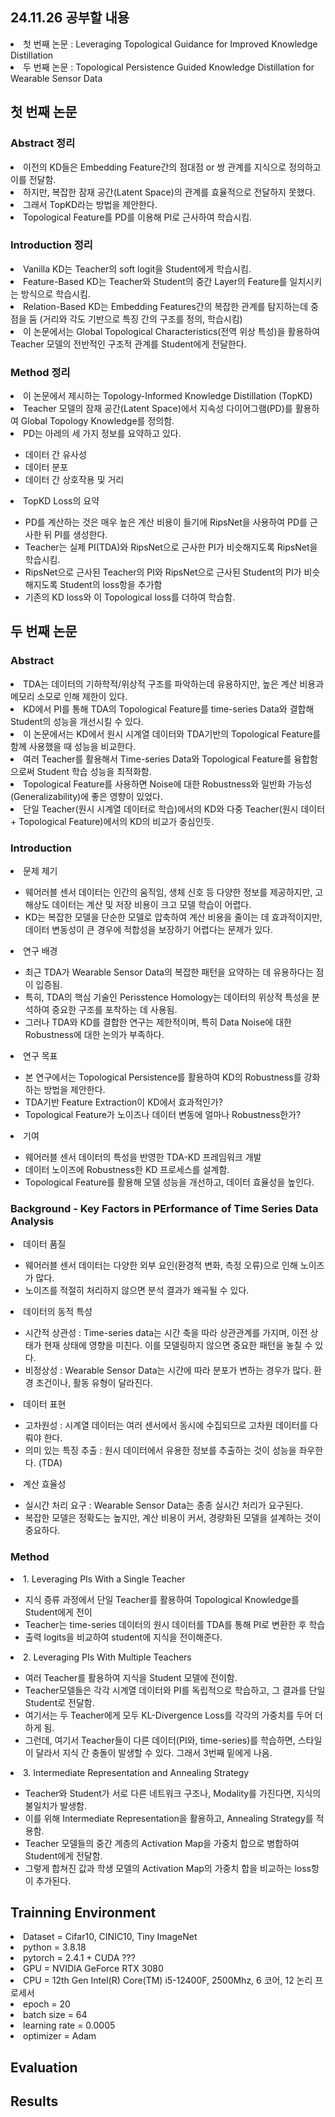 ## 24.11.26 공부할 내용
<li> 첫 번째 논문 : Leveraging Topological Guidance for Improved Knowledge Distillation </li>
<li> 두 번째 논문 : Topological Persistence Guided Knowledge Distillation for Wearable Sensor Data </li>

## 첫 번째 논문
### Abstract 정리
<li> 이전의 KD들은 Embedding Feature간의 점대점 or 쌍 관계를 지식으로 정의하고 이를 전달함. </li>
<li> 하지만, 복잡한 잠재 공간(Latent Space)의 관계를 효율적으로 전달하지 못했다. </li>
<li> 그래서 TopKD라는 방법을 제안한다. </li>
<li> Topological Feature를 PD를 이용해 PI로 근사하여 학습시킴. </li>

### Introduction 정리
<li> Vanilla KD는 Teacher의 soft logit을 Student에게 학습시킴. </li>
<li> Feature-Based KD는 Teacher와 Student의 중간 Layer의 Feature를 일치시키는 방식으로 학습시킴. </li>
<li> Relation-Based KD는 Embedding Features간의 복잡한 관계를 탐지하는데 중점을 둠 (거리와 각도 기반으로 특징 간의 구조를 정의, 학습시킴) </li>
<li> 이 논문에서는 Global Topological Characteristics(전역 위상 특성)을 활용하여 Teacher 모델의 전반적인 구조적 관계를 Student에게 전달한다. </li>

### Method 정리
<li> 이 논문에서 제시하는 Topology-Informed Knowledge Distillation (TopKD) </li>
<li> Teacher 모델의 잠재 공간(Latent Space)에서 지속성 다이어그램(PD)를 활용하여 Global Topology Knowledge를 정의함. </li>
<li> PD는 아레의 세 가지 정보를 요약하고 있다. </li>
<ul>
<li> 데이터 간 유사성 </li>
<li> 데이터 분포 </li>
<li> 데이터 간 상호작용 및 거리 </li>
</ul>
<li> TopKD Loss의 요약 </li>
<ul>
<li> PD를 계산하는 것은 매우 높은 계산 비용이 들기에 RipsNet을 사용하여 PD를 근사한 뒤 PI를 생성한다. </li>
<li> Teacher는 실제 PI(TDA)와 RipsNet으로 근사한 PI가 비슷해지도록 RipsNet을 학습시킴. </li>
<li> RipsNet으로 근사된 Teacher의 PI와 RipsNet으로 근사된 Student의 PI가 비슷해지도록 Student의 loss항을 추가함 </li>
<li> 기존의 KD loss와 이 Topological loss를 더하여 학습함. </li>
</ul>

## 두 번째 논문
### Abstract
<li> TDA는 데이터의 기하학적/위상적 구조를 파악하는데 유용하지만, 높은 계산 비용과 메모리 소모로 인해 제한이 있다. </li>
<li> KD에서 PI를 통해 TDA의 Topological Feature를 time-series Data와 결합해 Student의 성능을 개선시킬 수 있다. </li>
<li> 이 논문에서는 KD에서 원시 시계열 데이터와 TDA기반의 Topological Feature를 함께 사용했을 때 성능을 비교한다. </li>
<li> 여러 Teacher를 활용해서 Time-series Data와 Topological Feature를 융합함으로써 Student 학습 성능을 최적화함. </li>
<li> Topological Feature를 사용하면 Noise에 대한 Robustness와 일반화 가능성(Generalizability)에 좋은 영향이 있었다. </li>
<li> 단일 Teacher(원시 시계열 데이터로 학습)에서의 KD와 다중 Teacher(원시 데이터 + Topological Feature)에서의 KD의 비교가 중심인듯. </li>

### Introduction
<li> 문제 제기 </li>
<ul>
<li> 웨어러블 센서 데이터는 인간의 움직임, 생체 신호 등 다양한 정보를 제공하지만, 고해상도 데이터는 계산 및 저장 비용이 크고 모델 학습이 어렵다. </li>
<li> KD는 복잡한 모델을 단순한 모델로 압축하여 계산 비용을 줄이는 데 효과적이지만, 데이터 변동성이 큰 경우에 적합성을 보장하기 어렵다는 문제가 있다. </li>
</ul>
<li> 연구 배경 </li>
<ul>
<li> 최근 TDA가 Wearable Sensor Data의 복잡한 패턴을 요약하는 데 유용하다는 점이 입증됨. </li>
<li> 특히, TDA의 핵심 기술인 Perisstence Homology는 데이터의 위상적 특성을 분석하여 중요한 구조를 포착하는 데 사용됨. </li>
<li> 그러나 TDA와 KD를 결합한 연구는 제한적이며, 특히 Data Noise에 대한 Robustness에 대한 논의가 부족하다. </li>
</ul>
<li> 연구 목표 </li>
<ul>
<li> 본 연구에서는 Topological Persistence를 활용하여 KD의 Robustness를 강화하는 방법을 제안한다. </li>
<li> TDA기반 Feature Extraction이 KD에서 효과적인가? </li>
<li> Topological Feature가 노이즈나 데이터 변동에 얼마나 Robustness한가? </li>
</ul>
<li> 기여 </li>
<ul>
<li> 웨어러블 센서 데이터의 특성을 반영한 TDA-KD 프레임워크 개발 </li>
<li> 데이터 노이즈에 Robustness한 KD 프로세스를 설계함. </li>
<li> Topological Feature를 활용해 모델 성능을 개선하고, 데이터 효율성을 높인다. </li>
</ul>

### Background - Key Factors in PErformance of Time Series Data Analysis
<li> 데이터 품질 </li>
<ul>
<li> 웨어러블 센서 데이터는 다양한 외부 요인(환경적 변화, 측정 오류)으로 인해 노이즈가 많다. </li>
<li> 노이즈를 적절히 처리하지 않으면 분석 결과가 왜곡될 수 있다. </li>
</ul>
<li> 데이터의 동적 특성 </li>
<ul>
<li> 시간적 상관성 : Time-series data는 시간 축을 따라 상관관계를 가지며, 이전 상태가 현재 상태에 영향을 미친다. 이를 모델링하지 않으면 중요한 패턴을 놓칠 수 있다. </li>
<li> 비정상성 : Wearable Sensor Data는 시간에 따라 분포가 변하는 경우가 많다. 환경 조건이나, 활동 유형이 달라진다. </li>
</ul>
<li> 데이터 표현 </li>
<ul>
<li> 고차원성 : 시계열 데이터는 여러 센서에서 동시에 수집되므로 고차원 데이터를 다뤄야 한다. </li>
<li> 의미 있는 특징 추출 : 원시 데이터에서 유용한 정보를 추출하는 것이 성능을 좌우한다. (TDA) </li>
</ul>
<li> 계산 효율성 </li>
<ul>
<li> 실시간 처리 요구 : Wearable Sensor Data는 종종 실시간 처리가 요구된다. </li>
<li> 복잡한 모델은 정확도는 높지만, 계산 비용이 커서, 경량화된 모델을 설계하는 것이 중요하다. </li>
</ul>

### Method
<li> 1. Leveraging PIs With a Single Teacher </li>
<ul>
<li> 지식 증류 과정에서 단일 Teacher를 활용하여 Topological Knowledge를 Student에게 전이 </li>
<li> Teacher는 time-series 데이터의 원시 데이터를 TDA를 통해 PI로 변환한 후 학습 </li>
<li> 출력 logits을 비교하여 student에 지식을 전이해준다. </li>
</ul>
<li> 2. Leveraging PIs With Multiple Teachers </li>
<ul>
<li> 여러 Teacher를 활용하여 지식을 Student 모델에 전이함. </li>
<li> Teacher모델들은 각각 시계열 데이터와 PI를 독립적으로 학습하고, 그 결과를 단일 Student로 전달함. </li>
<li> 여기서는 두 Teacher에게 모두 KL-Divergence Loss를 각각의 가중치를 두어 더하게 됨. </li>
<li> 그런데, 여기서 Teacher들이 다른 데이터(PI와, time-series)를 학습하면, 스타일이 달라서 지식 간 충돌이 발생할 수 있다. 그래서 3번째 밑에게 나옴. </li>
</ul>
<li> 3. Intermediate Representation and Annealing Strategy </li>
<ul>
<li> Teacher와 Student가 서로 다른 네트워크 구조나, Modality를 가진다면, 지식의 불일치가 발생함. </li>
<li> 이를 위해 Intermediate Representation을 활용하고, Annealing Strategy를 적용함. </li>
<li> Teacher 모델들의 중간 계층의 Activation Map을 가중치 합으로 병합하여 Student에게 전달함. </li>
<li> 그렇게 합쳐진 값과 학생 모델의 Activation Map의 가중치 합을 비교하는 loss항이 추가된다. </li>
</ul>



## Trainning Environment
<li> Dataset = Cifar10, CINIC10, Tiny ImageNet </li>
<li> python = 3.8.18 </li>
<li> pytorch = 2.4.1 + CUDA ??? </li>
<li> GPU = NVIDIA GeForce RTX 3080 </li>
<li> CPU = 12th Gen Intel(R) Core(TM) i5-12400F, 2500Mhz, 6 코어, 12 논리 프로세서 </li>
<li> epoch = 20 </li>
<li> batch size = 64 </li>
<li> learning rate = 0.0005 </li>
<li> optimizer = Adam </li>



## Evaluation


## Results